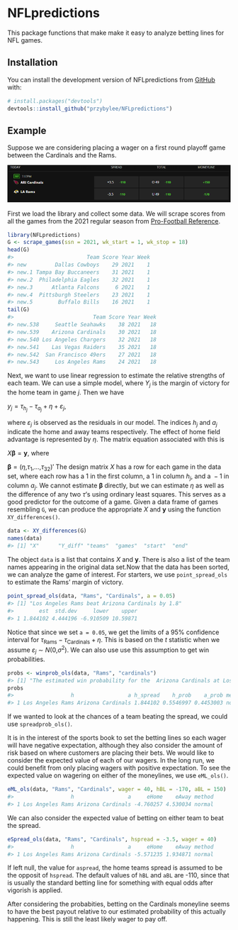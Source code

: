 
<!-- README.md is generated from README.Rmd. Please edit that file -->

# NFLpredictions

<!-- badges: start -->
<!-- badges: end -->

This package functions that make make it easy to analyze betting lines
for NFL games.

## Installation

You can install the development version of NFLpredictions from
[GitHub](https://github.com/) with:

``` r
# install.packages("devtools")
devtools::install_github("przybylee/NFLpredictions")
```

## Example

Suppose we are considering placing a wager on a first round playoff game
between the Cardinals and the Rams.

![Alt text](README_images/SampleBettingLine.PNG)

First we load the library and collect some data. We will scrape scores
from all the games from the 2021 regular season from [Pro-Football
Reference](https://www.pro-football-reference.com/).

``` r
library(NFLpredictions)
G <- scrape_games(ssn = 2021, wk_start = 1, wk_stop = 18)
head(G)
#>                       Team Score Year Week
#> new         Dallas Cowboys    29 2021    1
#> new.1 Tampa Bay Buccaneers    31 2021    1
#> new.2  Philadelphia Eagles    32 2021    1
#> new.3      Atlanta Falcons     6 2021    1
#> new.4  Pittsburgh Steelers    23 2021    1
#> new.5        Buffalo Bills    16 2021    1
tail(G)
#>                         Team Score Year Week
#> new.538     Seattle Seahawks    38 2021   18
#> new.539    Arizona Cardinals    30 2021   18
#> new.540 Los Angeles Chargers    32 2021   18
#> new.541    Las Vegas Raiders    35 2021   18
#> new.542  San Francisco 49ers    27 2021   18
#> new.543     Los Angeles Rams    24 2021   18
```

Next, we want to use linear regression to estimate the relative
strengths of each team. We can use a simple model, where
*Y*<sub>*j*</sub> is the margin of victory for the home team in game
*j*. Then we have

*y*<sub>*j*</sub> = *τ*<sub>*h*<sub>*j*</sub></sub> − *τ*<sub>*a*<sub>*j*</sub></sub> + *η* + *ε*<sub>*j*</sub>,

where *ε*<sub>*j*</sub> is observed as the residuals in our model. The
indices *h*<sub>*j*</sub> and *a*<sub>*j*</sub> indicate the home and
away teams respectively. The effect of home field advantage is
represented by *η*. The matrix equation associated with this is

*X***β** = **y**,
where

**β** = (*η*,*τ*<sub>1</sub>,...,*τ*<sub>32</sub>)′
The design matrix *X* has a row for each game in the data set, where
each row has a 1 in the first column, a 1 in column *h*<sub>*j*</sub>,
and a  − 1 in column *a*<sub>*j*</sub>. We cannot estimate **β**
directly, but we can estimate *η* as well as the difference of any two
*τ*’s using ordinary least squares. This serves as a good predictor for
the outcome of a game. Given a data frame of games resembling `G`, we
can produce the appropriate *X* and **y** using the function
`XY_differences()`.

``` r
data <- XY_differences(G)
names(data)
#> [1] "X"      "Y_diff" "teams"  "games"  "start"  "end"
```

The object `data` is a list that contains *X* and **y**. There is also a
list of the team names appearing in the original data set.Now that the
data has been sorted, we can analyze the game of interest. For starters,
we use `point_spread_ols` to estimate the Rams’ margin of victory.

``` r
point_spread_ols(data, "Rams", "Cardinals", a = 0.05)
#> [1] "Los Angeles Rams beat Arizona Cardinals by 1.8"
#>        est  std.dev     lower    upper
#> 1 1.844102 4.444196 -6.910509 10.59871
```

Notice that since we set `a = 0.05`, we get the limits of a 95%
confidence interval for
*τ*<sub>Rams</sub> − *τ*<sub>Cardinals</sub> + *η*. This is based on the
*t* statistic when we assume
*ε*<sub>*j*</sub> ∼ *N*(0,*σ*<sup>2</sup>).
We can also use use this assumption to get win probabilities.

``` r
probs <- winprob_ols(data, "Rams", "cardinals")
#> [1] "The estimated win probability for the  Arizona Cardinals at Los Angeles Rams is 0.445"
probs
#>                  h                 a h_spread    h_prob    a_prob method
#> 1 Los Angeles Rams Arizona Cardinals 1.844102 0.5546997 0.4453003 normal
```

If we wanted to look at the chances of a team beating the spread, we
could use `spreadprob_ols()`.

It is in the interest of the sports book to set the betting lines so
each wager will have negative expectation, although they also consider
the amount of risk based on where customers are placing their bets. We
would like to consider the expected value of each of our wagers. In the
long run, we could benefit from only placing wagers with positive
expectation. To see the expected value on wagering on either of the
moneylines, we use `eML_ols()`.

``` r
eML_ols(data, "Rams", "Cardinals", wager = 40, hBL = -170, aBL = 150)
#>                  h                 a     eHome    eAway method
#> 1 Los Angeles Rams Arizona Cardinals -4.760257 4.530034 normal
```

We can also consider the expected value of betting on either team to
beat the spread.

``` r
eSpread_ols(data, "Rams", "Cardinals", hspread = -3.5, wager = 40)
#>                  h                 a     eHome    eAway method
#> 1 Los Angeles Rams Arizona Cardinals -5.571235 1.934871 normal
```

If left null, the value for `aspread`, the home teams spread is assumed
to be the opposit of `hspread`. The default values of `hBL` and `aBL`
are -110, since that is usually the standard betting line for something
with equal odds after vigorish is applied.

After considering the probabities, betting on the Cardinals moneyline
seems to have the best payout relative to our estimated probability of
this actually happening. This is still the least likely wager to pay
off.
